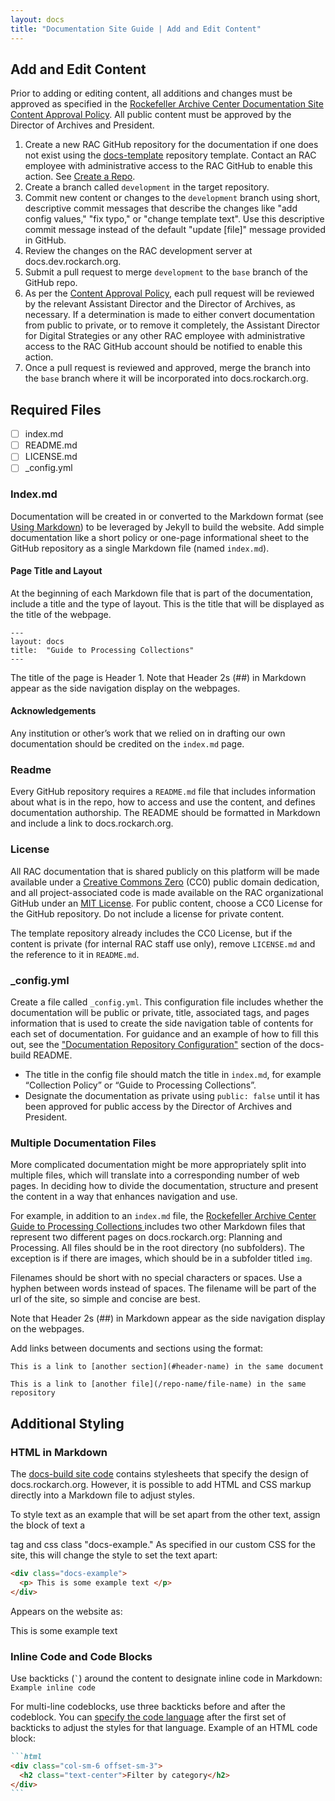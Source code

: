 ```yaml
---
layout: docs
title: "Documentation Site Guide | Add and Edit Content"
---
```


## Add and Edit Content

Prior to adding or editing content, all additions and changes must be approved as specified in the [Rockefeller Archive Center Documentation Site Content Approval Policy](https://docs.rockarch.org/docs-policy/). All public content must be approved by the Director of Archives and President.

1. Create a new RAC GitHub repository for the documentation if one does not exist using the [docs-template](https://github.com/RockefellerArchiveCenter/docs-template) repository template. Contact an RAC employee with administrative access to the RAC GitHub to enable this action. See [Create a Repo](/docs-guide/using-github#create-a-repo).
2. Create a branch called `development` in the target repository.
3. Commit new content or changes to the `development` branch using short, descriptive commit messages that describe the changes like "add config values," "fix typo," or "change template text". Use this descriptive commit message instead of the default "update [file]" message provided in GitHub.
4. Review the changes on the RAC development server at docs.dev.rockarch.org.
5. Submit a pull request to merge `development` to the `base` branch of the GitHub repo.
6. As per the [Content Approval Policy](https://docs.rockarch.org/docs-policy/), each pull request will be reviewed by the relevant Assistant Director and the Director of Archives, as necessary. If a determination is made to either convert documentation from public to private, or to remove it completely, the Assistant Director for Digital Strategies or any other RAC employee with administrative access to the RAC GitHub account should be notified to enable this action.
7. Once a pull request is reviewed and approved, merge the branch into the `base` branch where it will be incorporated into docs.rockarch.org.

## Required Files

* [ ] index.md
* [ ] README.md
* [ ] LICENSE.md
* [ ] \_config.yml

### Index.md

Documentation will be created in or converted to the Markdown format (see [Using Markdown](/docs-guide/using-markdown)) to be leveraged by Jekyll to build the website. Add simple documentation like a short policy or one-page informational sheet to the GitHub repository as a single Markdown file (named `index.md`).

#### Page Title and Layout

At the beginning of each Markdown file that is part of the documentation, include a title and the type of layout. This is the title that will be displayed as the title of the webpage.

```
---
layout: docs
title:  "Guide to Processing Collections"
---
```

The title of the page is Header 1. Note that Header 2s (##) in Markdown appear as the side navigation display on the webpages.

#### Acknowledgements

Any institution or other’s work that we relied on in drafting our own documentation should be credited on the `index.md` page.

### Readme

Every GitHub repository requires a `README.md` file that includes information about what is in the repo, how to access and use the content, and defines documentation authorship. The README should be formatted in Markdown and include a link to docs.rockarch.org.

### License

All RAC documentation that is shared publicly on this platform will be made available under a [Creative Commons Zero](https://creativecommons.org/publicdomain/zero/1.0/) (CC0) public domain dedication, and all project-associated code is made available on the RAC organizational GitHub under an [MIT License](https://opensource.org/licenses/MIT). For public content, choose a CC0 License for the GitHub repository. Do not include a license for private content.

The template repository already includes the CC0 License, but if the content is private (for internal RAC staff use only), remove `LICENSE.md` and the reference to it in `README.md`.

###  \_config.yml

Create a file called `_config.yml`. This configuration file includes whether the documentation will be public or private, title, associated tags, and pages information that is used to create the side navigation table of contents for each set of documentation. For guidance and an example of how to fill this out, see the ["Documentation Repository Configuration"](https://github.com/RockefellerArchiveCenter/docs-build#documentation-repository-configuration) section of the docs-build README.

* The title in the config file should match the title in `index.md`, for example “Collection Policy” or “Guide to Processing Collections”.
* Designate the documentation as private using `public: false` until it has been approved for public access by the Director of Archives and President.

### Multiple Documentation Files

More complicated documentation might be more appropriately split into multiple files, which will translate into a corresponding number of web pages. In deciding how to divide the documentation, structure and present the content in a way that enhances navigation and use.

For example, in addition to an `index.md` file, the [Rockefeller Archive Center Guide to Processing Collections ](http://docs.rockarch.org/processing_manual/) includes two other Markdown files that represent two different pages on docs.rockarch.org: Planning and Processing. All files should be in the root directory (no subfolders). The exception is if there are images, which should be in a subfolder titled `img`.

Filenames should be short with no special characters or spaces. Use a hyphen between words instead of spaces. The filename will be part of the url of the site, so simple and concise are best.

Note that Header 2s (##) in Markdown appear as the side navigation display on the webpages.

Add links between documents and sections using the format:

`This is a link to [another section](#header-name) in the same document`

`This is a link to [another file](/repo-name/file-name) in the same repository`

## Additional Styling

### HTML in Markdown

The [docs-build site code](https://github.com/RockefellerArchiveCenter/docs-build) contains stylesheets that specify the design of docs.rockarch.org. However, it is possible to add HTML and CSS markup directly into a Markdown file to adjust styles.

To style text as an example that will be set apart from the other text, assign the block of text a <div> tag and css class "docs-example." As specified in our custom CSS for the site, this will change the style to set the text apart:

```html
<div class="docs-example">
  <p> This is some example text </p>
</div>
```

Appears on the website as:

<div class="docs-example"><p>This is some example text</p></div>

### Inline Code and Code Blocks

Use backticks (`` ` ``) around the content to designate inline code in Markdown: `Example inline code`

For multi-line codeblocks, use three backticks before and after the codeblock. You can [specify the code language](https://github.com/rouge-ruby/rouge/wiki/List-of-supported-languages-and-lexers) after the first set of backticks to adjust the styles for that language. Example of an HTML code block:

````markdown
```html
<div class="col-sm-6 offset-sm-3">
  <h2 class="text-center">Filter by category</h2>
</div>
```
````



